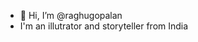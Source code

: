 - 👋 Hi, I’m @raghugopalan
- I'm an illutrator and storyteller from India


<!---
raghugopalan/raghugopalan is a ✨ special ✨ repository because its `README.md` (this file) appears on your GitHub profile.
You can click the Preview link to take a look at your changes.
--->
